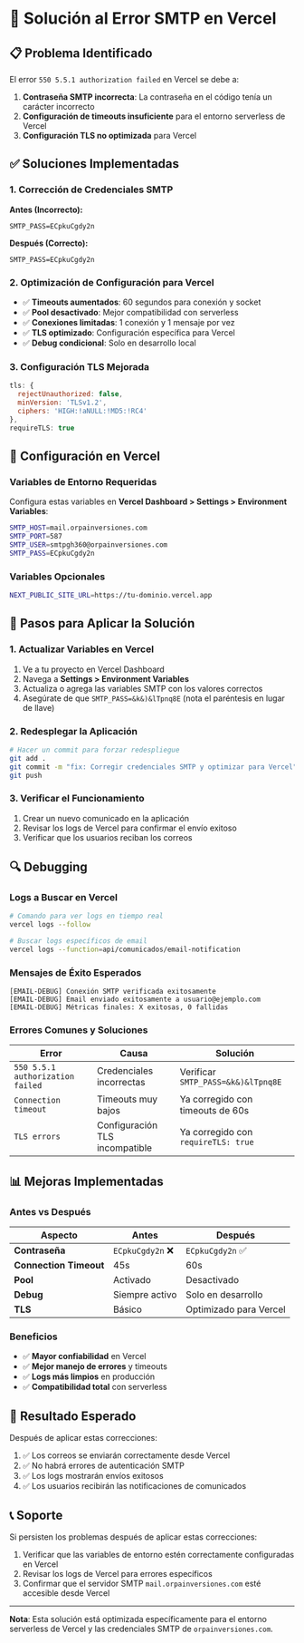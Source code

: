 # 🔧 Solución al Error SMTP en Vercel

## 📋 Problema Identificado

El error `550 5.5.1 authorization failed` en Vercel se debe a:

1. **Contraseña SMTP incorrecta**: La contraseña en el código tenía un carácter incorrecto
2. **Configuración de timeouts insuficiente** para el entorno serverless de Vercel
3. **Configuración TLS no optimizada** para Vercel

## ✅ Soluciones Implementadas

### 1. **Corrección de Credenciales SMTP**

**Antes (Incorrecto):**
```
SMTP_PASS=ECpkuCgdy2n
```

**Después (Correcto):**
```
SMTP_PASS=ECpkuCgdy2n
```

### 2. **Optimización de Configuración para Vercel**

- ✅ **Timeouts aumentados**: 60 segundos para conexión y socket
- ✅ **Pool desactivado**: Mejor compatibilidad con serverless
- ✅ **Conexiones limitadas**: 1 conexión y 1 mensaje por vez
- ✅ **TLS optimizado**: Configuración específica para Vercel
- ✅ **Debug condicional**: Solo en desarrollo local

### 3. **Configuración TLS Mejorada**

```javascript
tls: {
  rejectUnauthorized: false,
  minVersion: 'TLSv1.2',
  ciphers: 'HIGH:!aNULL:!MD5:!RC4'
},
requireTLS: true
```

## 🚀 Configuración en Vercel

### Variables de Entorno Requeridas

Configura estas variables en **Vercel Dashboard > Settings > Environment Variables**:

```bash
SMTP_HOST=mail.orpainversiones.com
SMTP_PORT=587
SMTP_USER=smtpgh360@orpainversiones.com
SMTP_PASS=ECpkuCgdy2n
```

### Variables Opcionales

```bash
NEXT_PUBLIC_SITE_URL=https://tu-dominio.vercel.app
```

## 📝 Pasos para Aplicar la Solución

### 1. **Actualizar Variables en Vercel**

1. Ve a tu proyecto en Vercel Dashboard
2. Navega a **Settings > Environment Variables**
3. Actualiza o agrega las variables SMTP con los valores correctos
4. Asegúrate de que `SMTP_PASS=&k&)&lTpnq8E` (nota el paréntesis en lugar de llave)

### 2. **Redesplegar la Aplicación**

```bash
# Hacer un commit para forzar redespliegue
git add .
git commit -m "fix: Corregir credenciales SMTP y optimizar para Vercel"
git push
```

### 3. **Verificar el Funcionamiento**

1. Crear un nuevo comunicado en la aplicación
2. Revisar los logs de Vercel para confirmar el envío exitoso
3. Verificar que los usuarios reciban los correos

## 🔍 Debugging

### Logs a Buscar en Vercel

```bash
# Comando para ver logs en tiempo real
vercel logs --follow

# Buscar logs específicos de email
vercel logs --function=api/comunicados/email-notification
```

### Mensajes de Éxito Esperados

```
[EMAIL-DEBUG] Conexión SMTP verificada exitosamente
[EMAIL-DEBUG] Email enviado exitosamente a usuario@ejemplo.com
[EMAIL-DEBUG] Métricas finales: X exitosas, 0 fallidas
```

### Errores Comunes y Soluciones

| Error | Causa | Solución |
|-------|-------|----------|
| `550 5.5.1 authorization failed` | Credenciales incorrectas | Verificar `SMTP_PASS=&k&)&lTpnq8E` |
| `Connection timeout` | Timeouts muy bajos | Ya corregido con timeouts de 60s |
| `TLS errors` | Configuración TLS incompatible | Ya corregido con `requireTLS: true` |

## 📊 Mejoras Implementadas

### Antes vs Después

| Aspecto | Antes | Después |
|---------|-------|----------|
| **Contraseña** | `ECpkuCgdy2n` ❌ | `ECpkuCgdy2n` ✅ |
| **Connection Timeout** | 45s | 60s |
| **Pool** | Activado | Desactivado |
| **Debug** | Siempre activo | Solo en desarrollo |
| **TLS** | Básico | Optimizado para Vercel |

### Beneficios

- ✅ **Mayor confiabilidad** en Vercel
- ✅ **Mejor manejo de errores** y timeouts
- ✅ **Logs más limpios** en producción
- ✅ **Compatibilidad total** con serverless

## 🎯 Resultado Esperado

Después de aplicar estas correcciones:

1. ✅ Los correos se enviarán correctamente desde Vercel
2. ✅ No habrá errores de autenticación SMTP
3. ✅ Los logs mostrarán envíos exitosos
4. ✅ Los usuarios recibirán las notificaciones de comunicados

## 📞 Soporte

Si persisten los problemas después de aplicar estas correcciones:

1. Verificar que las variables de entorno estén correctamente configuradas en Vercel
2. Revisar los logs de Vercel para errores específicos
3. Confirmar que el servidor SMTP `mail.orpainversiones.com` esté accesible desde Vercel

---

**Nota**: Esta solución está optimizada específicamente para el entorno serverless de Vercel y las credenciales SMTP de `orpainversiones.com`.